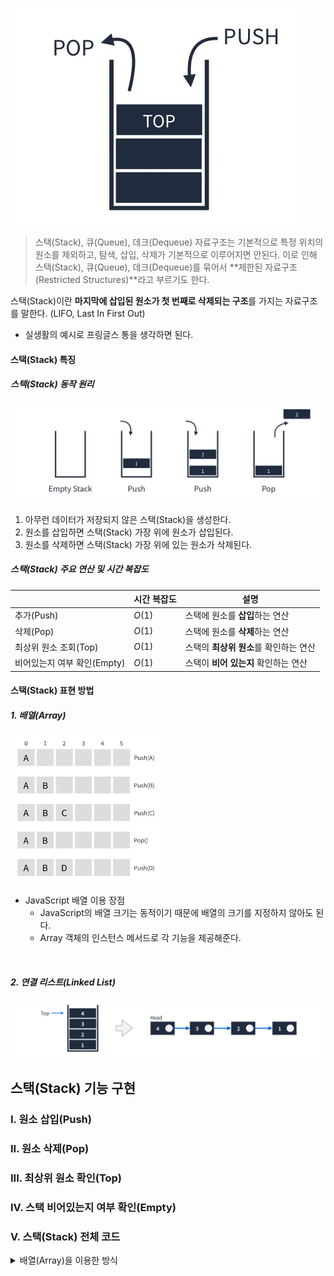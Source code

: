 ![스택 배경 이미지](/assets/images/data_structor/stack/stack_thumbnail.webp)

> 스택(Stack), 큐(Queue), 데크(Dequeue) 자료구조는 기본적으로 특정 위치의 원소를 제외하고, 탐색, 삽입, 삭제가 기본적으로 이루어지면 안된다. 이로 인해 스택(Stack), 큐(Queue), 데크(Dequeue)를 묶어서 **제한된 자료구조(Restricted Structures)**라고 부르기도 한다.

스택(Stack)이란 **마지막에 삽입된 원소가 첫 번째로 삭제되는 구조**를 가지는 자료구조를 말한다. (LIFO, Last In First Out)

- 실생활의 예시로 프링글스 통을 생각하면 된다.

#### 스택(Stack) 특징

##### 스택(Stack) 동작 원리

![스택 동작 원리](/assets/images/data_structor/stack/stack_works.webp)

1. 아무런 데이터가 저장되지 않은 스택(Stack)을 생성한다.
2. 원소를 삽입하면 스택(Stack) 가장 위에 원소가 삽입된다.
3. 원소를 삭제하면 스택(Stack) 가장 위에 있는 원소가 삭제된다.

##### 스택(Stack) 주요 연산 및 시간 복잡도

|                             | 시간 복잡도 | 설명                                   |
| --------------------------- | ----------- | -------------------------------------- |
| 추가(Push)                  | $O(1)$      | 스택에 원소를 **삽입**하는 연산        |
| 삭제(Pop)                   | $O(1)$      | 스택에 원소를 **삭제**하는 연산        |
| 최상위 원소 조회(Top)       | $O(1)$      | 스택의 **최상위 원소**를 확인하는 연산 |
| 비어있는지 여부 확인(Empty) | $O(1)$      | 스택이 **비어 있는지** 확인하는 연산   |

#### 스택(Stack) 표현 방법

##### 1. 배열(Array)

<img src="/assets/images/data_structor/stack/stack_array.webp" alt="스택 배열 표현" width="248px" />

- JavaScript 배열 이용 장점
  - JavaScript의 배열 크기는 동적이기 때문에 배열의 크기를 지정하지 않아도 된다.
  - Array 객체의 인스턴스 메서드로 각 기능을 제공해준다.

<br />

##### 2. 연결 리스트(Linked List)

![연결 리스트를 이용한 방법](/assets/images/data_structor/stack/stack_linked_list.webp)

## 스택(Stack) 기능 구현

### I. 원소 삽입(Push)

### II. 원소 삭제(Pop)

### III. 최상위 원소 확인(Top)

### IV. 스택 비어있는지 여부 확인(Empty)

### V. 스택(Stack) 전체 코드

<details>
<summary>배열(Array)을 이용한 방식</summary>

```jsx
const a = 10;
```

</details>
